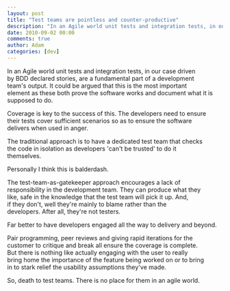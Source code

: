 ```yaml
---
layout: post
title: "Test teams are pointless and counter-productive"
description: "In an Agile world unit tests and integration tests, in our case driven by BDD declared stories, are a fundamental part of a development team's output. It could be argued that this is the most important element as these both prove the software work..."
date: 2010-09-02 00:00
comments: true
author: Adam
categories: [dev]
---
```


In an Agile world unit tests and integration tests, in our case driven <br />by BDD declared stories, are a fundamental part of a development <br />team's output. It could be argued that this is the most important <br />element as these both prove the software works and document what it is <br />supposed to do. <p /> Coverage is key to the success of this. The developers need to ensure <br />their tests cover sufficient scenarios so as to ensure the software <br />delivers when used in anger. <p /> The traditional approach is to have a dedicated test team that checks <br />the code in isolation as developers 'can't be trusted' to do it <br />themselves. <p /> Personally I think this is balderdash. <p /> The test-team-as-gatekeeper approach encourages a lack of <br />responsibility in the development team. They can produce what they <br />like, safe in the knowledge that the test team will pick it up. And, <br />if they don't, well they're mainly to blame rather than the <br />developers. After all, they're not testers. <p /> Far better to have developers engaged all the way to delivery and beyond. <p /> Pair programming, peer reviews and giving rapid iterations for the <br />customer to critique and break all ensure the coverage is complete. <br />But there is nothing like actually engaging with the user to really <br />bring home the importance of the feature being worked on or to bring <br />in to stark relief the usability assumptions they've made. <p /> So, death to test teams. There is no place for them in an agile world.